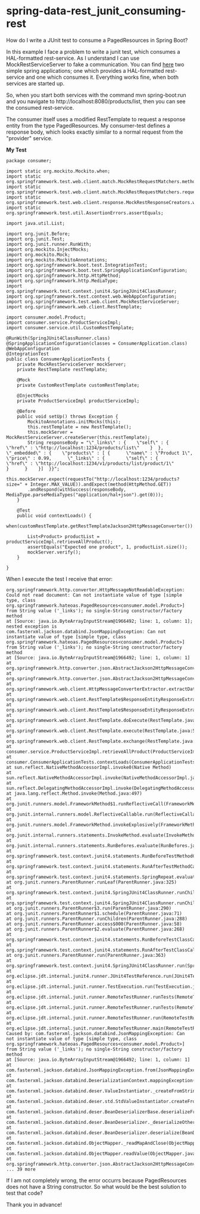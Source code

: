 # spring-data-rest_junit_consuming-rest

How do I write a JUnit test to consume a PagedResources<T> in Spring Boot?

In this example I face a problem to write a junit test, which consumes a HAL-formatted rest-service. As I understand I can use MockRestServiceServer to fake a communication. You can find [here](https://github.com/maximilianwollnik/stackoverflow) two simple spring applications; one which provides a HAL-formatted rest-service and one which consumes it. Everything works fine, when both services are started up.

So, when you start both services with the command mvn spring-boot:run and you navigate to http://localhost:8080/products/list, then you can see the consumed rest-service.

The consumer itself uses a modified RestTemplate to request a response entity from the type PagedResources<Product>. My consumer-test defines a response body, which looks exactly similar to a normal request from the "provider" service. 

**My Test**

    package consumer;

    import static org.mockito.Mockito.when;
    import static org.springframework.test.web.client.match.MockRestRequestMatchers.method;
    import static org.springframework.test.web.client.match.MockRestRequestMatchers.requestTo;
    import static org.springframework.test.web.client.response.MockRestResponseCreators.withSuccess;
    import static org.springframework.test.util.AssertionErrors.assertEquals;

    import java.util.List;

    import org.junit.Before;
    import org.junit.Test;
    import org.junit.runner.RunWith;
    import org.mockito.InjectMocks;
    import org.mockito.Mock;
    import org.mockito.MockitoAnnotations;
    import org.springframework.boot.test.IntegrationTest;
    import org.springframework.boot.test.SpringApplicationConfiguration;
    import org.springframework.http.HttpMethod;
    import org.springframework.http.MediaType;
    import org.springframework.test.context.junit4.SpringJUnit4ClassRunner;
    import org.springframework.test.context.web.WebAppConfiguration;
    import org.springframework.test.web.client.MockRestServiceServer;
    import org.springframework.web.client.RestTemplate;

    import consumer.model.Product;
    import consumer.service.ProductServiceImpl;
    import consumer.service.util.CustomRestTemplate;

    @RunWith(SpringJUnit4ClassRunner.class)
    @SpringApplicationConfiguration(classes = ConsumerApplication.class)
    @WebAppConfiguration
    @IntegrationTest
    public class ConsumerApplicationTests {
        private MockRestServiceServer mockServer;
        private RestTemplate restTemplate;
    
        @Mock
        private CustomRestTemplate customRestTemplate;

        @InjectMocks
        private ProductServiceImpl productServiceImpl;
    
        @Before
        public void setUp() throws Exception {
            MockitoAnnotations.initMocks(this);
            this.restTemplate = new RestTemplate();
            this.mockServer = MockRestServiceServer.createServer(this.restTemplate);
            String responseBody = "\"_links\" : {    \"self\" : {      \"href\" : \"http://localhost:1234/products/list\"    }  },  \"_embedded\" : {    \"products\" : [ {      \"name\" : \"Product 1\",      \"price\" : 0.99,      \"_links\" : {        \"self\" : {          \"href\" : \"http://localhost:1234/v1/products/list/product/1\"        }      }    }]  }}";
            this.mockServer.expect(requestTo("http://localhost:1234/products?size=" + Integer.MAX_VALUE)).andExpect(method(HttpMethod.GET))
            .andRespond(withSuccess(responseBody, MediaType.parseMediaTypes("application/hal+json").get(0)));
        }

        @Test
        public void contextLoads() {
            when(customRestTemplate.getRestTemplateJackson2HttpMessageConverter()).thenReturn(restTemplate);
        
            List<Product> productList = productServiceImpl.retrieveAllProduct();
            assertEquals("Expected one product", 1, productList.size());
            mockServer.verify();
        }

    }


When I execute the test I receive that error:

    org.springframework.http.converter.HttpMessageNotReadableException: Could not read document: Can not instantiate value of type [simple type, class org.springframework.hateoas.PagedResources<consumer.model.Product>] from String value ('_links'); no single-String constructor/factory method
    at [Source: java.io.ByteArrayInputStream@1966492; line: 1, column: 1]; nested exception is com.fasterxml.jackson.databind.JsonMappingException: Can not instantiate value of type [simple type, class org.springframework.hateoas.PagedResources<consumer.model.Product>] from String value ('_links'); no single-String constructor/factory method
    at [Source: java.io.ByteArrayInputStream@1966492; line: 1, column: 1]
    at org.springframework.http.converter.json.AbstractJackson2HttpMessageConverter.readJavaType(AbstractJackson2HttpMessageConverter.java:208)
    at org.springframework.http.converter.json.AbstractJackson2HttpMessageConverter.read(AbstractJackson2HttpMessageConverter.java:200)
    at org.springframework.web.client.HttpMessageConverterExtractor.extractData(HttpMessageConverterExtractor.java:97)
    at org.springframework.web.client.RestTemplate$ResponseEntityResponseExtractor.extractData(RestTemplate.java:809)
    at org.springframework.web.client.RestTemplate$ResponseEntityResponseExtractor.extractData(RestTemplate.java:793)
    at org.springframework.web.client.RestTemplate.doExecute(RestTemplate.java:572)
    at org.springframework.web.client.RestTemplate.execute(RestTemplate.java:530)
    at org.springframework.web.client.RestTemplate.exchange(RestTemplate.java:476)
    at consumer.service.ProductServiceImpl.retrieveAllProduct(ProductServiceImpl.java:35)
    at consumer.ConsumerApplicationTests.contextLoads(ConsumerApplicationTests.java:58)
    at sun.reflect.NativeMethodAccessorImpl.invoke0(Native Method)
    at sun.reflect.NativeMethodAccessorImpl.invoke(NativeMethodAccessorImpl.java:62)
    at sun.reflect.DelegatingMethodAccessorImpl.invoke(DelegatingMethodAccessorImpl.java:43)
    at java.lang.reflect.Method.invoke(Method.java:497)
    at org.junit.runners.model.FrameworkMethod$1.runReflectiveCall(FrameworkMethod.java:50)
    at org.junit.internal.runners.model.ReflectiveCallable.run(ReflectiveCallable.java:12)
    at org.junit.runners.model.FrameworkMethod.invokeExplosively(FrameworkMethod.java:47)
    at org.junit.internal.runners.statements.InvokeMethod.evaluate(InvokeMethod.java:17)
    at org.junit.internal.runners.statements.RunBefores.evaluate(RunBefores.java:26)
    at org.springframework.test.context.junit4.statements.RunBeforeTestMethodCallbacks.evaluate(RunBeforeTestMethodCallbacks.java:73)
    at org.springframework.test.context.junit4.statements.RunAfterTestMethodCallbacks.evaluate(RunAfterTestMethodCallbacks.java:82)
    at org.springframework.test.context.junit4.statements.SpringRepeat.evaluate(SpringRepeat.java:73)
    at org.junit.runners.ParentRunner.runLeaf(ParentRunner.java:325)
    at org.springframework.test.context.junit4.SpringJUnit4ClassRunner.runChild(SpringJUnit4ClassRunner.java:224)
    at org.springframework.test.context.junit4.SpringJUnit4ClassRunner.runChild(SpringJUnit4ClassRunner.java:83)
    at org.junit.runners.ParentRunner$3.run(ParentRunner.java:290)
    at org.junit.runners.ParentRunner$1.schedule(ParentRunner.java:71)
    at org.junit.runners.ParentRunner.runChildren(ParentRunner.java:288)
    at org.junit.runners.ParentRunner.access$000(ParentRunner.java:58)
    at org.junit.runners.ParentRunner$2.evaluate(ParentRunner.java:268)
    at org.springframework.test.context.junit4.statements.RunBeforeTestClassCallbacks.evaluate(RunBeforeTestClassCallbacks.java:61)
    at org.springframework.test.context.junit4.statements.RunAfterTestClassCallbacks.evaluate(RunAfterTestClassCallbacks.java:68)
    at org.junit.runners.ParentRunner.run(ParentRunner.java:363)
    at org.springframework.test.context.junit4.SpringJUnit4ClassRunner.run(SpringJUnit4ClassRunner.java:163)
    at org.eclipse.jdt.internal.junit4.runner.JUnit4TestReference.run(JUnit4TestReference.java:86)
    at org.eclipse.jdt.internal.junit.runner.TestExecution.run(TestExecution.java:38)
    at org.eclipse.jdt.internal.junit.runner.RemoteTestRunner.runTests(RemoteTestRunner.java:459)
    at org.eclipse.jdt.internal.junit.runner.RemoteTestRunner.runTests(RemoteTestRunner.java:675)
    at org.eclipse.jdt.internal.junit.runner.RemoteTestRunner.run(RemoteTestRunner.java:382)
    at org.eclipse.jdt.internal.junit.runner.RemoteTestRunner.main(RemoteTestRunner.java:192)
    Caused by: com.fasterxml.jackson.databind.JsonMappingException: Can not instantiate value of type [simple type, class org.springframework.hateoas.PagedResources<consumer.model.Product>] from String value ('_links'); no single-String constructor/factory method
    at [Source: java.io.ByteArrayInputStream@1966492; line: 1, column: 1]
    at com.fasterxml.jackson.databind.JsonMappingException.from(JsonMappingException.java:148)
    at com.fasterxml.jackson.databind.DeserializationContext.mappingException(DeserializationContext.java:770)
    at com.fasterxml.jackson.databind.deser.ValueInstantiator._createFromStringFallbacks(ValueInstantiator.java:277)
    at com.fasterxml.jackson.databind.deser.std.StdValueInstantiator.createFromString(StdValueInstantiator.java:289)
    at com.fasterxml.jackson.databind.deser.BeanDeserializerBase.deserializeFromString(BeanDeserializerBase.java:1141)
    at com.fasterxml.jackson.databind.deser.BeanDeserializer._deserializeOther(BeanDeserializer.java:135)
    at com.fasterxml.jackson.databind.deser.BeanDeserializer.deserialize(BeanDeserializer.java:126)
    at com.fasterxml.jackson.databind.ObjectMapper._readMapAndClose(ObjectMapper.java:3066)
    at com.fasterxml.jackson.databind.ObjectMapper.readValue(ObjectMapper.java:2221)
    at org.springframework.http.converter.json.AbstractJackson2HttpMessageConverter.readJavaType(AbstractJackson2HttpMessageConverter.java:205)
    ... 39 more

If I am not completely wrong, the error occurrs because PagedResources<T> does not have a String constructor. So what would be the best solution to test that code? 

Thank you in advance!

